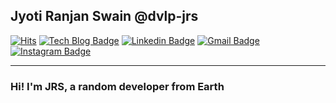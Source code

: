 ## Jyoti Ranjan Swain @dvlp-jrs


[![Hits](https://hits.seeyoufarm.com/api/count/incr/badge.svg?url=https%3A%2F%2Fgithub.com%2Fdvlp-jrs&count_bg=%2379C83D&title_bg=%23555555&icon=&icon_color=%23E7E7E7&title=Hits&edge_flat=true)](https://hits.seeyoufarm.com)
[![Tech Blog Badge](https://img.shields.io/badge/-Tech%20blog-black?style=flat-square&logo=github&link=https://blog.topcoders.club/author/jrs/)](https://blog.topcoders.club/author/jrs/) 
[![Linkedin Badge](https://img.shields.io/badge/-LinkedIn-blue?style=flat-square&logo=Linkedin&logoColor=white&link=https://www.linkedin.com/in/dvlpjrs)](https://www.linkedin.com/in/dvlpjrs/) 
[![Gmail Badge](https://img.shields.io/badge/Gmail-d14836?style=flat-square&logo=Gmail&logoColor=white&link=mailto:jrs@dvlpjrs.me)](mailto:jrs@dvlpjrs.me) 
[![Instagram Badge](https://img.shields.io/badge/Instagram-1877f2?style=flat-square&logo=instagram&logoColor=white&link=https://www.instagram.com/jrs.codes/)](https://www.instagram.com/jrs.codes/) 

---

### Hi! I'm JRS, a random developer from Earth
